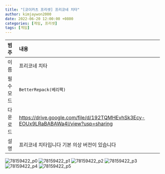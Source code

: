 ```yaml
---
title: "[코이카츠 프리셋] 프리코네 치타"
author: kimjaywon2000
date: 2022-06-20 12:00:00 +0800
categories: [게임, 프리셋]
tags: [게임]
---
```


| 범주             | 내용            |
|:----------------|:---------------|
| 이름             | 프리코네 치타  |
| 필수 모드         | `BetterRepack(베리팩)`       |
| 다운로드          | <https://drive.google.com/file/d/192TQMHEvhSk3Ecy-EOUx9LRaBABAWa4I/view?usp=sharing> |
| 설명             | 프리코네 치타입니다 기본 의상 버전이 있습니다   |

![78159422_p0](https://user-images.githubusercontent.com/76558033/174649924-ca296d95-6447-49e3-8e65-73c9bb10a065.png)
![78159422_p1](https://user-images.githubusercontent.com/76558033/174649927-1e8ee18f-bc04-4c07-80ef-6d036cb8f95f.png)
![78159422_p2](https://user-images.githubusercontent.com/76558033/174649932-cca2f840-b33c-438e-9875-c448ccd50283.png)
![78159422_p3](https://user-images.githubusercontent.com/76558033/174649933-f2dacd61-5717-49ef-858d-9865edc4ea0b.png)
![78159422_p4](https://user-images.githubusercontent.com/76558033/174649938-3824f121-370a-45f9-bd2a-6db75e191673.png)
![78159422_p5](https://user-images.githubusercontent.com/76558033/174649942-38976e9e-ffc7-4559-8722-699133b7e32c.png)

